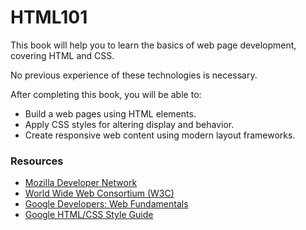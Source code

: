 # HTML101

This book will help you to learn the basics of web page development, covering HTML and CSS.

No previous experience of these technologies is necessary.

After completing this book, you will be able to:
- Build a web pages using HTML elements.
- Apply CSS styles for altering display and behavior.
- Create responsive web content using modern layout frameworks.

### Resources
- [Mozilla Developer Network](https://developer.mozilla.org/en-US/)
- [World Wide Web Consortium (W3C)](https://www.w3.org)
- [Google Developers: Web Fundamentals](https://developers.google.com/web/fundamentals/)
- [Google HTML/CSS Style Guide](https://google.github.io/styleguide/htmlcssguide.xml)
